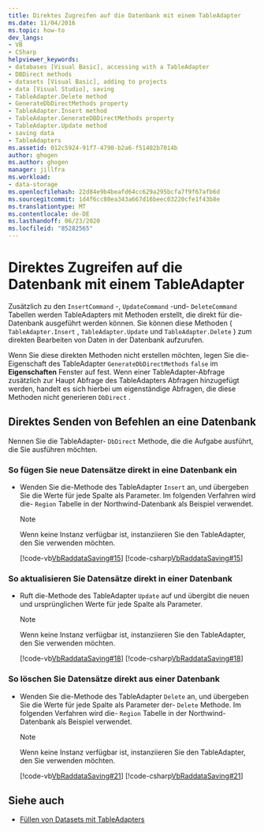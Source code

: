```yaml
---
title: Direktes Zugreifen auf die Datenbank mit einem TableAdapter
ms.date: 11/04/2016
ms.topic: how-to
dev_langs:
- VB
- CSharp
helpviewer_keywords:
- databases [Visual Basic], accessing with a TableAdapter
- DBDirect methods
- datasets [Visual Basic], adding to projects
- data [Visual Studio], saving
- TableAdapter.Delete method
- GenerateDbDirectMethods property
- TableAdapter.Insert method
- TableAdapter.GenerateDBDirectMethods property
- TableAdapter.Update method
- saving data
- TableAdapters
ms.assetid: 012c5924-91f7-4790-b2a6-f51402b7014b
author: ghogen
ms.author: ghogen
manager: jillfra
ms.workload:
- data-storage
ms.openlocfilehash: 22d84e9b4beafd64cc629a295bcfa7f9f67afb6d
ms.sourcegitcommit: 1d4f6cc80ea343a667d16beec03220cfe1f43b8e
ms.translationtype: MT
ms.contentlocale: de-DE
ms.lasthandoff: 06/23/2020
ms.locfileid: "85282565"
---
```

# <a name="directly-access-the-database-with-a-tableadapter"></a>Direktes Zugreifen auf die Datenbank mit einem TableAdapter

Zusätzlich zu den `InsertCommand` -, `UpdateCommand` -und- `DeleteCommand` Tabellen werden TableAdapters mit Methoden erstellt, die direkt für die-Datenbank ausgeführt werden können. Sie können diese Methoden ( `TableAdapter.Insert` , `TableAdapter.Update` und `TableAdapter.Delete` ) zum direkten Bearbeiten von Daten in der Datenbank aufzurufen.

Wenn Sie diese direkten Methoden nicht erstellen möchten, legen Sie die-Eigenschaft des TableAdapter `GenerateDbDirectMethods` `false` im **Eigenschaften** Fenster auf fest. Wenn einer TableAdapter-Abfrage zusätzlich zur Haupt Abfrage des TableAdapters Abfragen hinzugefügt werden, handelt es sich hierbei um eigenständige Abfragen, die diese Methoden nicht generieren `DbDirect` .

## <a name="send-commands-directly-to-a-database"></a>Direktes Senden von Befehlen an eine Datenbank

Nennen Sie die TableAdapter- `DbDirect` Methode, die die Aufgabe ausführt, die Sie ausführen möchten.

### <a name="to-insert-new-records-directly-into-a-database"></a>So fügen Sie neue Datensätze direkt in eine Datenbank ein

- Wenden Sie die-Methode des TableAdapter `Insert` an, und übergeben Sie die Werte für jede Spalte als Parameter. Im folgenden Verfahren wird die- `Region` Tabelle in der Northwind-Datenbank als Beispiel verwendet.

    > [!NOTE]
    > Wenn keine Instanz verfügbar ist, instanziieren Sie den TableAdapter, den Sie verwenden möchten.

     [!code-vb[VbRaddataSaving#15](../data-tools/codesnippet/VisualBasic/directly-access-the-database-with-a-tableadapter_1.vb)]
     [!code-csharp[VbRaddataSaving#15](../data-tools/codesnippet/CSharp/directly-access-the-database-with-a-tableadapter_1.cs)]

### <a name="to-update-records-directly-in-a-database"></a>So aktualisieren Sie Datensätze direkt in einer Datenbank

- Ruft die-Methode des TableAdapter `Update` auf und übergibt die neuen und ursprünglichen Werte für jede Spalte als Parameter.

    > [!NOTE]
    > Wenn keine Instanz verfügbar ist, instanziieren Sie den TableAdapter, den Sie verwenden möchten.

     [!code-vb[VbRaddataSaving#18](../data-tools/codesnippet/VisualBasic/directly-access-the-database-with-a-tableadapter_2.vb)]
     [!code-csharp[VbRaddataSaving#18](../data-tools/codesnippet/CSharp/directly-access-the-database-with-a-tableadapter_2.cs)]

### <a name="to-delete-records-directly-from-a-database"></a>So löschen Sie Datensätze direkt aus einer Datenbank

- Wenden Sie die-Methode des TableAdapter `Delete` an, und übergeben Sie die Werte für jede Spalte als Parameter der- `Delete` Methode. Im folgenden Verfahren wird die- `Region` Tabelle in der Northwind-Datenbank als Beispiel verwendet.

    > [!NOTE]
    > Wenn keine Instanz verfügbar ist, instanziieren Sie den TableAdapter, den Sie verwenden möchten.

     [!code-vb[VbRaddataSaving#21](../data-tools/codesnippet/VisualBasic/directly-access-the-database-with-a-tableadapter_3.vb)]
     [!code-csharp[VbRaddataSaving#21](../data-tools/codesnippet/CSharp/directly-access-the-database-with-a-tableadapter_3.cs)]

## <a name="see-also"></a>Siehe auch

- [Füllen von Datasets mit TableAdapters](../data-tools/fill-datasets-by-using-tableadapters.md)
